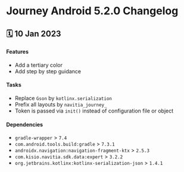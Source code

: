 # Journey Android 5.2.0 Changelog

<h2>🗓 10 Jan 2023</h2>

#### Features
- Add a tertiary color 
- Add step by step guidance

#### Tasks
- Replace `Gson` by `kotlinx.serialization`
- Prefix all layouts by `navitia_journey_`
- Token is passed via `init()` instead of configuration file or object

#### Dependencies
- `gradle-wrapper` > `7.4`
- `com.android.tools.build:gradle` > `7.3.1`
- `androidx.navigation:navigation-fragment-ktx` > `2.5.3`
- `com.kisio.navitia.sdk.data:expert` > `3.2.2`
- `org.jetbrains.kotlinx:kotlinx-serialization-json` > `1.4.1`
